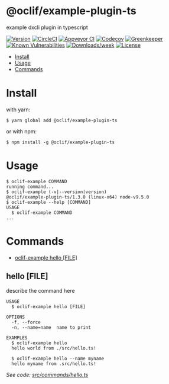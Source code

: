 @oclif/example-plugin-ts
========================

example dxcli plugin in typescript

[![Version](https://img.shields.io/npm/v/@oclif/example-plugin-ts.svg)](https://npmjs.org/package/@oclif/example-plugin-ts)
[![CircleCI](https://circleci.com/gh/oclif/example-plugin-ts/tree/master.svg?style=shield)](https://circleci.com/gh/oclif/example-plugin-ts/tree/master)
[![Appveyor CI](https://ci.appveyor.com/api/projects/status/github/oclif/example-plugin-ts?branch=master&svg=true)](https://ci.appveyor.com/project/heroku/example-plugin-ts/branch/master)
[![Codecov](https://codecov.io/gh/oclif/example-plugin-ts/branch/master/graph/badge.svg)](https://codecov.io/gh/oclif/example-plugin-ts)
[![Greenkeeper](https://badges.greenkeeper.io/oclif/example-plugin-ts.svg)](https://greenkeeper.io/)
[![Known Vulnerabilities](https://snyk.io/test/github/oclif/example-plugin-ts/badge.svg)](https://snyk.io/test/github/oclif/example-plugin-ts)
[![Downloads/week](https://img.shields.io/npm/dw/@oclif/example-plugin-ts.svg)](https://npmjs.org/package/@oclif/example-plugin-ts)
[![License](https://img.shields.io/npm/l/@oclif/example-plugin-ts.svg)](https://github.com/oclif/example-plugin-ts/blob/master/package.json)

<!-- toc -->
* [Install](#install)
* [Usage](#usage)
* [Commands](#commands)
<!-- tocstop -->
<!-- install -->
# Install

with yarn:
```
$ yarn global add @oclif/example-plugin-ts
```

or with npm:
```
$ npm install -g @oclif/example-plugin-ts
```
<!-- installstop -->
<!-- usage -->
# Usage

```sh-session
$ oclif-example COMMAND
running command...
$ oclif-example (-v|--version|version)
@oclif/example-plugin-ts/1.3.0 (linux-x64) node-v9.5.0
$ oclif-example --help [COMMAND]
USAGE
  $ oclif-example COMMAND
...
```
<!-- usagestop -->
<!-- commands -->
# Commands

* [oclif-example hello [FILE]](#hello)
## hello [FILE]

describe the command here

```
USAGE
  $ oclif-example hello [FILE]

OPTIONS
  -f, --force
  -n, --name=name  name to print

EXAMPLES
  $ oclif-example hello
  hello world from ./src/hello.ts!

  $ oclif-example hello --name myname
  hello myname from .src/hello.ts!
```

_See code: [src/commands/hello.ts](https://github.com/oclif/example-plugin-ts/blob/v1.3.1/src/commands/hello.ts)_
<!-- commandsstop -->
